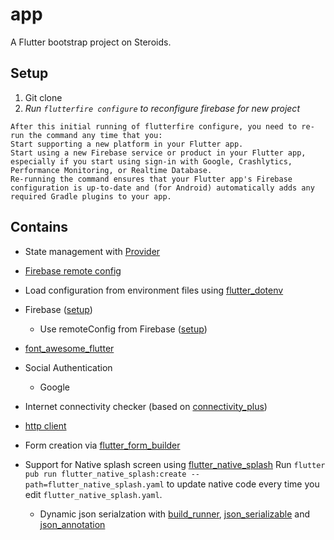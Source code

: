 # app

A Flutter bootstrap project on Steroids.

## Setup

1. Git clone
2. _Run `flutterfire configure` to reconfigure firebase for new project_

```
After this initial running of flutterfire configure, you need to re-run the command any time that you:
Start supporting a new platform in your Flutter app.
Start using a new Firebase service or product in your Flutter app, especially if you start using sign-in with Google, Crashlytics, Performance Monitoring, or Realtime Database.
Re-running the command ensures that your Flutter app's Firebase configuration is up-to-date and (for Android) automatically adds any required Gradle plugins to your app.
```

## Contains

- State management with [Provider](https://pub.dev/packages/provider)
- [Firebase remote config](https://pub.dev/packages/firebase_remote_config)
- Load configuration from environment files using [flutter_dotenv](https://pub.dev/packages/flutter_dotenv)
- Firebase ([setup](https://firebase.google.com/docs/flutter/setup))

  - Use remoteConfig from Firebase ([setup](https://firebase.google.com/docs/remote-config/get-started?platform=flutter))

- [font_awesome_flutter](https://pub.dev/packages/font_awesome_flutter/install)
- Social Authentication
  - Google
- Internet connectivity checker (based on [connectivity_plus](https://pub.dev/packages/connectivity_plus))
- [http client](https://pub.dev/packages/http/install)
- Form creation via [flutter_form_builder](https://pub.dev/packages/flutter_form_builder)
- Support for Native splash screen using [flutter_native_splash](https://pub.dev/packages/flutter_native_splash)
  Run `flutter pub run flutter_native_splash:create --path=flutter_native_splash.yaml` to update native code every time you edit `flutter_native_splash.yaml`.
  - Dynamic json serialzation with [build_runner](https://pub.dev/packages/build_runner), [json_serializable](https://pub.dev/packages/json_serializable) and [json_annotation](https://pub.dev/packages/json_annotation)
